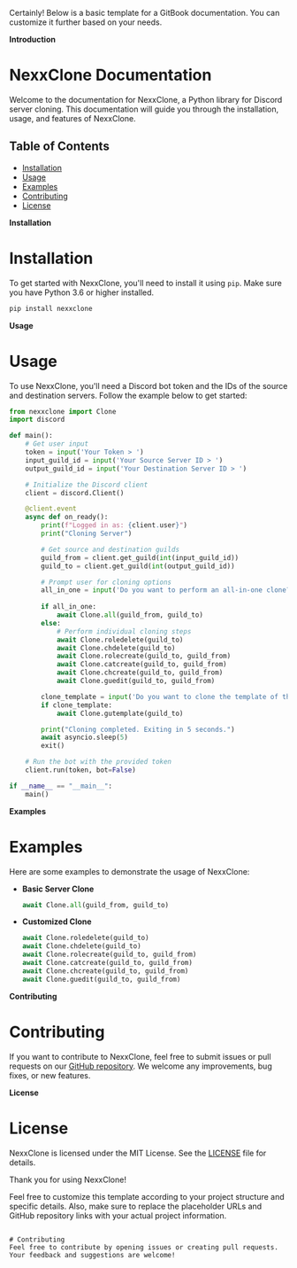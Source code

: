 
Certainly! Below is a basic template for a GitBook documentation. You can customize it further based on your needs.

**Introduction**

# NexxClone Documentation

Welcome to the documentation for NexxClone, a Python library for Discord server cloning. This documentation will guide you through the installation, usage, and features of NexxClone.

## Table of Contents

- [Installation](#installation)
- [Usage](#usage)
- [Examples](#examples)
- [Contributing](#contributing)
- [License](#license)

**Installation**

# Installation

To get started with NexxClone, you'll need to install it using `pip`. Make sure you have Python 3.6 or higher installed.

```bash
pip install nexxclone
```

**Usage**

# Usage

To use NexxClone, you'll need a Discord bot token and the IDs of the source and destination servers. Follow the example below to get started:

```python
from nexxclone import Clone
import discord

def main():
    # Get user input
    token = input('Your Token > ')
    input_guild_id = input('Your Source Server ID > ')
    output_guild_id = input('Your Destination Server ID > ')

    # Initialize the Discord client
    client = discord.Client()

    @client.event
    async def on_ready():
        print(f"Logged in as: {client.user}")
        print("Cloning Server")

        # Get source and destination guilds
        guild_from = client.get_guild(int(input_guild_id))
        guild_to = client.get_guild(int(output_guild_id))

        # Prompt user for cloning options
        all_in_one = input('Do you want to perform an all-in-one clone? [y/n] > ').lower() == 'y'
        
        if all_in_one:
            await Clone.all(guild_from, guild_to)
        else:
            # Perform individual cloning steps
            await Clone.roledelete(guild_to)
            await Clone.chdelete(guild_to)
            await Clone.rolecreate(guild_to, guild_from)
            await Clone.catcreate(guild_to, guild_from)
            await Clone.chcreate(guild_to, guild_from)
            await Clone.guedit(guild_to, guild_from)

        clone_template = input('Do you want to clone the template of the server? [y/n] > ').lower() == 'y'
        if clone_template:
            await Clone.gutemplate(guild_to)

        print("Cloning completed. Exiting in 5 seconds.")
        await asyncio.sleep(5)
        exit()

    # Run the bot with the provided token
    client.run(token, bot=False)

if __name__ == "__main__":
    main()
```

**Examples**

# Examples

Here are some examples to demonstrate the usage of NexxClone:

- **Basic Server Clone**
  ```python
  await Clone.all(guild_from, guild_to)
  ```

- **Customized Clone**
  ```python
  await Clone.roledelete(guild_to)
  await Clone.chdelete(guild_to)
  await Clone.rolecreate(guild_to, guild_from)
  await Clone.catcreate(guild_to, guild_from)
  await Clone.chcreate(guild_to, guild_from)
  await Clone.guedit(guild_to, guild_from)
  ```

**Contributing**

# Contributing

If you want to contribute to NexxClone, feel free to submit issues or pull requests on our [GitHub repository](https://github.com/noritem/nexx_clone). We welcome any improvements, bug fixes, or new features.

**License**

# License

NexxClone is licensed under the MIT License. See the [LICENSE](https://github.com/noritem/nexx_clone/blob/main/LICENSE) file for details.

Thank you for using NexxClone!

Feel free to customize this template according to your project structure and specific details. Also, make sure to replace the placeholder URLs and GitHub repository links with your actual project information.
```

# Contributing
Feel free to contribute by opening issues or creating pull requests. Your feedback and suggestions are welcome!

